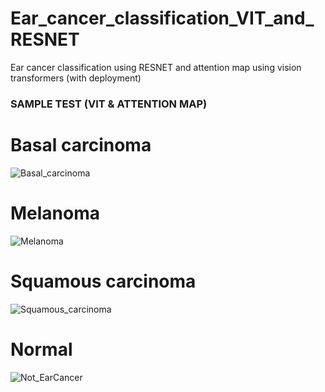 # Ear_cancer_classification_VIT_and_RESNET
Ear cancer classification using RESNET and attention map using vision transformers (with deployment)

### SAMPLE TEST (VIT & ATTENTION MAP)
# Basal carcinoma
![Basal_carcinoma](https://github.com/fifaak/Ear_cancer_classification_VIT_and_RESNET/assets/63219566/9752b3c2-b976-47a9-a410-73eee61bcb99)
# Melanoma
![Melanoma](https://github.com/fifaak/Ear_cancer_classification_VIT_and_RESNET/assets/63219566/8cf3c4bb-389d-48b1-b0ec-26e11e4cec65)
# Squamous carcinoma
![Squamous_carcinoma](https://github.com/fifaak/Ear_cancer_classification_VIT_and_RESNET/assets/63219566/d6cb543a-5691-4786-95c6-e3bb0ae93d34)
# Normal
![Not_EarCancer](https://github.com/fifaak/Ear_cancer_classification_VIT_and_RESNET/assets/63219566/10811d8f-c930-4317-9b3c-08ba40115605)

